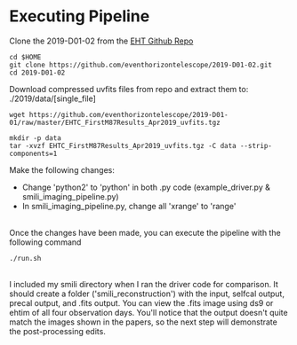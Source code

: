 # Executing Pipeline

Clone the 2019-D01-02 from the [EHT Github Repo](https://github.com/eventhorizontelescope)
```
cd $HOME
git clone https://github.com/eventhorizontelescope/2019-D01-02.git
cd 2019-D01-02
```
Download compressed uvfits files from repo and extract them to: ./2019/data/[single_file]
```
wget https://github.com/eventhorizontelescope/2019-D01-01/raw/master/EHTC_FirstM87Results_Apr2019_uvfits.tgz

mkdir -p data
tar -xvzf EHTC_FirstM87Results_Apr2019_uvfits.tgz -C data --strip-components=1
```
Make the following changes:
* Change 'python2' to 'python' in both .py code (example_driver.py & smili_imaging_pipeline.py)
* In smili_imaging_pipeline.py, change all 'xrange' to 'range'
</br>
Once the changes have been made, you can execute the pipeline with the following command

```
./run.sh
```


</br>
I included my smili directory when I ran the driver code for comparison. It should create a folder ('smili_reconstruction') with the input, selfcal output, precal output, and .fits output. You can view the .fits image using ds9 or ehtim of all four observation days. You'll notice that the output doesn't quite match the images shown in the papers, so the next step will demonstrate the post-processing edits.
